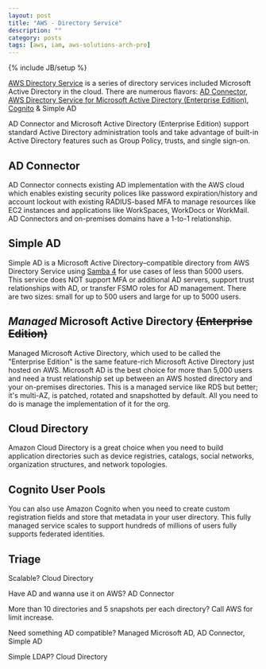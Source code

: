 ```yaml
---
layout: post
title: "AWS - Directory Service"
description: ""
category: posts
tags: [aws, iam, aws-solutions-arch-pro]
---
```

{% include JB/setup %}

[AWS Directory Service](https://aws.amazon.com/directoryservice/) is a series of directory services included Microsoft Active Directory in the cloud. There are numerous flavors: [AD Connector](http://docs.aws.amazon.com/directoryservice/latest/admin-guide/directory_ad_connector.html), [AWS Directory Service for Microsoft Active Directory (Enterprise Edition)](http://docs.aws.amazon.com/directoryservice/latest/admin-guide/directory_microsoft_ad.html), [Cognito](http://docs.aws.amazon.com/cognito/latest/developerguide/what-is-amazon-cognito.html) &amp; Simple AD 

AD Connector and Microsoft Active Directory (Enterprise Edition) support standard Active Directory administration tools and take advantage of built-in Active Directory features such as Group Policy, trusts, and single sign-on.

## AD Connector 

AD Connector connects existing AD implementation with the AWS cloud which enables existing security polices like password expiration/history and account lockout with existing RADIUS-based MFA to manage resources like EC2 instances and applications like WorkSpaces, WorkDocs or WorkMail. AD Connectors and on-premises domains have a 1-to-1 relationship.  

## Simple AD

Simple AD is a Microsoft Active Directory–compatible directory from AWS Directory Service using [Samba 4](https://www.samba.org/) for use cases of less than 5000 users. This service does NOT support MFA or additional AD servers, support trust relationships with AD, or transfer FSMO roles for AD management. There are two sizes: small for up to 500 users and large for up to 5000 users.

## *Managed* Microsoft Active Directory ~~(Enterprise Edition)~~

Managed Microsoft Active Directory, which used to be called the "Enterprise Edition" is the same feature-rich Microsoft Active Directory just hosted on AWS. Microsoft AD is the best choice for more than 5,000 users and need a trust relationship set up between an AWS hosted directory and your on-premises directories. This is a managed service like RDS but better; it's multi-AZ, is patched, rotated and snapshotted by default. All you need to do is manage the implementation of it for the org. 

## Cloud Directory

Amazon Cloud Directory is a great choice when you need to build application directories such as device registries, catalogs, social networks, organization structures, and network topologies.

## Cognito User Pools

You can also use Amazon Cognito when you need to create custom registration fields and store that metadata in your user directory. This fully managed service scales to support hundreds of millions of users fully supports federated identities. 

## Triage

Scalable? Cloud Directory

Have AD and wanna use it on AWS? AD Connector

More than 10 directories and 5 snapshots per each directory? Call AWS for limit increase.

Need something AD compatible? Managed Microsoft AD, AD Connector, Simple AD

Simple LDAP? Cloud Directory